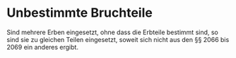 # Unbestimmte Bruchteile

Sind mehrere Erben eingesetzt, ohne dass die Erbteile bestimmt sind, so sind sie zu gleichen Teilen eingesetzt, soweit sich nicht aus den §§ 2066 bis 2069 ein anderes ergibt. 

